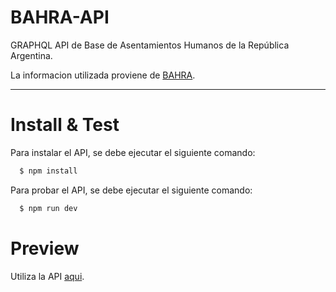 # BAHRA-API

GRAPHQL API de Base de Asentamientos Humanos de la República Argentina.

La informacion utilizada proviene de [BAHRA](http://www.bahra.gob.ar/).

<hr>

# Install & Test
Para instalar el API, se debe ejecutar el siguiente comando:
```bash
  $ npm install
```
Para probar el API, se debe ejecutar el siguiente comando:
```bash
  $ npm run dev
```

# Preview
Utiliza la API [aqui](https://bahra-api.martinfacciuto.site).
